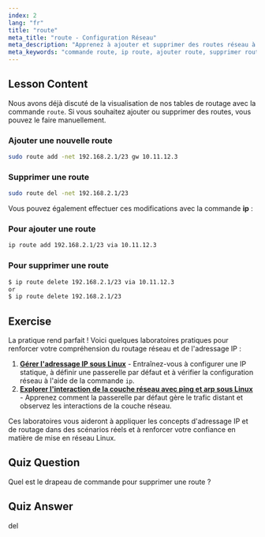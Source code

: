 ```yaml
---
index: 2
lang: "fr"
title: "route"
meta_title: "route - Configuration Réseau"
meta_description: "Apprenez à ajouter et supprimer des routes réseau à l'aide des commandes Linux route et ip. Comprenez la gestion de la table de routage pour les utilisateurs débutants et intermédiaires."
meta_keywords: "commande route, ip route, ajouter route, supprimer route, réseau Linux, table de routage, tutoriel Linux, guide débutant"
---
```


## Lesson Content

Nous avons déjà discuté de la visualisation de nos tables de routage avec la commande `route`. Si vous souhaitez ajouter ou supprimer des routes, vous pouvez le faire manuellement.

### Ajouter une nouvelle route

```bash
sudo route add -net 192.168.2.1/23 gw 10.11.12.3
```

### Supprimer une route

```bash
sudo route del -net 192.168.2.1/23
```

Vous pouvez également effectuer ces modifications avec la commande **ip** :

### Pour ajouter une route

```bash
ip route add 192.168.2.1/23 via 10.11.12.3
```

### Pour supprimer une route

```bash
$ ip route delete 192.168.2.1/23 via 10.11.12.3
or
$ ip route delete 192.168.2.1/23
```

## Exercise

La pratique rend parfait ! Voici quelques laboratoires pratiques pour renforcer votre compréhension du routage réseau et de l'adressage IP :

1. **[Gérer l'adressage IP sous Linux](https://labex.io/fr/labs/linux-manage-ip-addressing-in-linux-592736)** - Entraînez-vous à configurer une IP statique, à définir une passerelle par défaut et à vérifier la configuration réseau à l'aide de la commande `ip`.
2. **[Explorer l'interaction de la couche réseau avec ping et arp sous Linux](https://labex.io/fr/labs/linux-explore-network-layer-interaction-with-ping-and-arp-in-linux-592746)** - Apprenez comment la passerelle par défaut gère le trafic distant et observez les interactions de la couche réseau.

Ces laboratoires vous aideront à appliquer les concepts d'adressage IP et de routage dans des scénarios réels et à renforcer votre confiance en matière de mise en réseau Linux.

## Quiz Question

Quel est le drapeau de commande pour supprimer une route ?

## Quiz Answer

del
